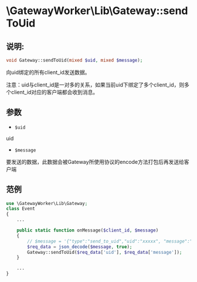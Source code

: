 # \GatewayWorker\Lib\Gateway::sendToUid

## 说明:
```php
void Gateway::sendToUid(mixed $uid, mixed $message);
```

向uid绑定的所有client_id发送数据。

注意：uid与client_id是一对多的关系，如果当前uid下绑定了多个client_id，则多个client_id对应的客户端都会收到消息。

## 参数

* ```$uid```

uid

* ```$message```

要发送的数据，此数据会被Gateway所使用协议的encode方法打包后再发送给客户端

## 范例
```php
use \GatewayWorker\Lib\Gateway;
class Event
{
    ...

    public static function onMessage($client_id, $message)
    {
        // $message = '{"type":"send_to_uid","uid":"xxxxx", "message":"...."}'
        $req_data = json_decode($message, true);
        Gateway::sendToUid($req_data['uid'], $req_data['message']);
    }

    ...
}

```
